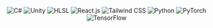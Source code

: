 <!--
<h2 align="center">Hey there, I'm Dinis! 😀</h2>

<p align="center">
I'm passionate about the world of coding, where I can channel my creativity and explore endless possibilities through programming. From the moment I wrote my first line of code, I was captivated by the ability to bring ideas to life.
</p>

<p align="center">
  <a href="https://discordapp.com/users/Missing%20Profile%20Picture%236008"><img src="https://img.shields.io/badge/-Discord-blue?style=flat&logo=discord&logoColor=white" alt="Discord"></a>
  <a href="mailto:dinis.cacador.martinho@gmail.com"><img src="https://img.shields.io/badge/-Email-red?style=flat&logo=gmail&logoColor=white" alt="Email"></a>
  <a href="https://github.com/DinisMartinho"><img src="https://img.shields.io/badge/-GitHub-black?style=flat&logo=github&logoColor=white" alt="GitHub"></a>
</p>

<h2 align="center">Skills and Technologies</h2>
-->
<p align="center">
  <img src="https://img.shields.io/badge/-C%23-239120?style=flat&logo=c-sharp&logoColor=white" alt="C#">
  <img src="https://img.shields.io/badge/-Unity-000000?style=flat&logo=unity&logoColor=white" alt="Unity">
  <img src="https://img.shields.io/badge/-HLSL-FFD700?style=flat&logo=unity&logoColor=white" alt="HLSL">
  <img src="https://img.shields.io/badge/-React.js-61DAFB?style=flat&logo=react&logoColor=white" alt="React.js">
  <img src="https://img.shields.io/badge/-Tailwind_CSS-38B2AC?style=flat&logo=tailwind-css&logoColor=white" alt="Tailwind CSS">
  <img src="https://img.shields.io/badge/-Python-3776AB?style=flat&logo=python&logoColor=white" alt="Python">
  <img src="https://img.shields.io/badge/-PyTorch-EE4C2C?style=flat&logo=pytorch&logoColor=white" alt="PyTorch">
  <img src="https://img.shields.io/badge/-TensorFlow-FF6F00?style=flat&logo=tensorflow&logoColor=white" alt="TensorFlow">
</p>
